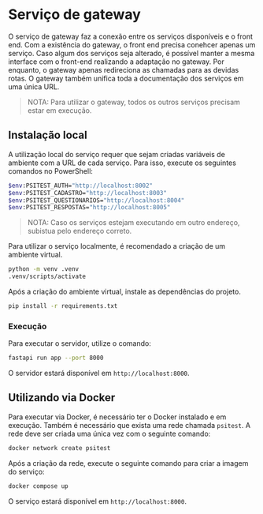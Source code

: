 # Serviço de gateway

O serviço de gateway faz a conexão entre os serviços disponíveis e o front end. Com a existência do gateway, o front end precisa conehcer apenas um serviço. Caso algum dos serviços seja alterado, é possível manter a mesma interface com o front-end realizando a adaptação no gateway. Por enquanto, o gateway apenas redireciona as chamadas para as devidas rotas.
O gateway também unifica toda a documentação dos serviços em uma única URL.

> NOTA: Para utilizar o gateway, todos os outros serviços precisam estar em execução.

## Instalação local

A utilização local do serviço requer que sejam criadas variáveis de ambiente com a URL de cada serviço. Para isso, execute os seguintes comandos no PowerShell:

```bash
$env:PSITEST_AUTH="http://localhost:8002"
$env:PSITEST_CADASTRO="http://localhost:8003"
$env:PSITEST_QUESTIONARIOS="http://localhost:8004"
$env:PSITEST_RESPOSTAS="http://localhost:8005"
```

> NOTA: Caso os serviços estejam executando em outro endereço, subistua pelo endereço correto.

Para utilizar o serviço localmente, é recomendado a criação de um ambiente virtual.

```bash
python -m venv .venv
.venv/scripts/activate
```

Após a criação do ambiente virtual, instale as dependências do projeto.

```bash
pip install -r requirements.txt
```

### Execução

Para executar o servidor, utilize o comando:

```bash
fastapi run app --port 8000
```

O servidor estará disponível em `http://localhost:8000`.

## Utilizando via Docker

Para executar via Docker, é necessário ter o Docker instalado e em execução. Também é necessário que exista uma rede chamada `psitest`. A rede deve ser criada uma única vez com o seguinte comando:

```bash
docker network create psitest
```

Após a criação da rede, execute o seguinte comando para criar a imagem do serviço:

```bash
docker compose up
```

O serviço estará disponível em `http://localhost:8000`.


